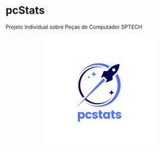 # pcStats
Projeto Individual sobre Peças de Computador SPTECH


<div align="center"> 
<img height="300px"; src="https://github.com/deivid0067/pcStats/blob/main/img/pcStats.png" alt="Minha Imagem">
</div>
